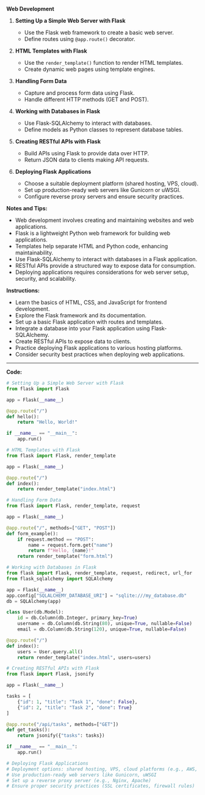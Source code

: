 **Web Development**

1. **Setting Up a Simple Web Server with Flask**
   - Use the Flask web framework to create a basic web server.
   - Define routes using `@app.route()` decorator.

2. **HTML Templates with Flask**
   - Use the `render_template()` function to render HTML templates.
   - Create dynamic web pages using template engines.

3. **Handling Form Data**
   - Capture and process form data using Flask.
   - Handle different HTTP methods (GET and POST).

4. **Working with Databases in Flask**
   - Use Flask-SQLAlchemy to interact with databases.
   - Define models as Python classes to represent database tables.

5. **Creating RESTful APIs with Flask**
   - Build APIs using Flask to provide data over HTTP.
   - Return JSON data to clients making API requests.

6. **Deploying Flask Applications**
   - Choose a suitable deployment platform (shared hosting, VPS, cloud).
   - Set up production-ready web servers like Gunicorn or uWSGI.
   - Configure reverse proxy servers and ensure security practices.

**Notes and Tips:**
- Web development involves creating and maintaining websites and web applications.
- Flask is a lightweight Python web framework for building web applications.
- Templates help separate HTML and Python code, enhancing maintainability.
- Use Flask-SQLAlchemy to interact with databases in a Flask application.
- RESTful APIs provide a structured way to expose data for consumption.
- Deploying applications requires considerations for web server setup, security, and scalability.

**Instructions:**
- Learn the basics of HTML, CSS, and JavaScript for frontend development.
- Explore the Flask framework and its documentation.
- Set up a basic Flask application with routes and templates.
- Integrate a database into your Flask application using Flask-SQLAlchemy.
- Create RESTful APIs to expose data to clients.
- Practice deploying Flask applications to various hosting platforms.
- Consider security best practices when deploying web applications.

---
**Code:**

```python
# Setting Up a Simple Web Server with Flask
from flask import Flask

app = Flask(__name__)

@app.route("/")
def hello():
    return "Hello, World!"

if __name__ == "__main__":
    app.run()

# HTML Templates with Flask
from flask import Flask, render_template

app = Flask(__name__)

@app.route("/")
def index():
    return render_template("index.html")

# Handling Form Data
from flask import Flask, render_template, request

app = Flask(__name__)

@app.route("/", methods=["GET", "POST"])
def form_example():
    if request.method == "POST":
        name = request.form.get("name")
        return f"Hello, {name}!"
    return render_template("form.html")

# Working with Databases in Flask
from flask import Flask, render_template, request, redirect, url_for
from flask_sqlalchemy import SQLAlchemy

app = Flask(__name__)
app.config["SQLALCHEMY_DATABASE_URI"] = "sqlite:///my_database.db"
db = SQLAlchemy(app)

class User(db.Model):
    id = db.Column(db.Integer, primary_key=True)
    username = db.Column(db.String(80), unique=True, nullable=False)
    email = db.Column(db.String(120), unique=True, nullable=False)

@app.route("/")
def index():
    users = User.query.all()
    return render_template("index.html", users=users)

# Creating RESTful APIs with Flask
from flask import Flask, jsonify

app = Flask(__name__)

tasks = [
    {"id": 1, "title": "Task 1", "done": False},
    {"id": 2, "title": "Task 2", "done": True}
]

@app.route("/api/tasks", methods=["GET"])
def get_tasks():
    return jsonify({"tasks": tasks})

if __name__ == "__main__":
    app.run()

# Deploying Flask Applications
# Deployment options: shared hosting, VPS, cloud platforms (e.g., AWS, Heroku)
# Use production-ready web servers like Gunicorn, uWSGI
# Set up a reverse proxy server (e.g., Nginx, Apache)
# Ensure proper security practices (SSL certificates, firewall rules)
```

